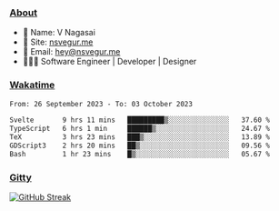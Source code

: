 
### [About](https://nsvegur.me/)

- 👻 Name: V Nagasai
- 🔭 Site: [nsvegur.me](https://nsvegur.me/)
- 📨 Email: [hey@nsvegur.me](mailto:hey@nsvegur.me)
- 👨🏻‍💻 Software Engineer | Developer | Designer

### [Wakatime](https://wakatime.com/@NSVegur)

<!--START_SECTION:waka-->

```txt
From: 26 September 2023 - To: 03 October 2023

Svelte       9 hrs 11 mins   █████████▒░░░░░░░░░░░░░░░   37.60 %
TypeScript   6 hrs 1 min     ██████▒░░░░░░░░░░░░░░░░░░   24.67 %
TeX          3 hrs 23 mins   ███▒░░░░░░░░░░░░░░░░░░░░░   13.89 %
GDScript3    2 hrs 20 mins   ██▒░░░░░░░░░░░░░░░░░░░░░░   09.56 %
Bash         1 hr 23 mins    █▒░░░░░░░░░░░░░░░░░░░░░░░   05.67 %
```

<!--END_SECTION:waka-->

### [Gitty](https://github.com/NSVEGUR?tab=repositories)

[![GitHub Streak](http://github-profile-summary-cards.vercel.app/api/cards/profile-details?username=NSVEGUR&theme=github_dark)]('https://github.com/NSVEGUR')

